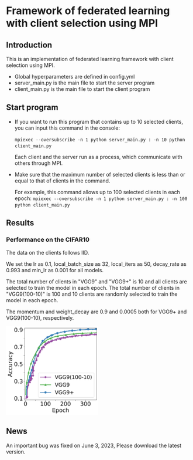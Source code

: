 # Framework of federated learning with client selection using MPI

## Introduction

This is an implementation of federated learning framework with client selection using MPI.

* Global hyperparameters are defined in config.yml
* server_main.py is the main file to start the server program
* client_main.py is the main file to start the client program

## Start program

* If you want to run this program that contains up to 10 selected clients, you can input this command in the console:

  ``
  mpiexec --oversubscribe -n 1 python server_main.py : -n 10 python client_main.py
  ``

  Each client and the server run as a process, which communicate with others through MPI.

* Make sure that the maximum number of selected clients is less than or equal to that of clients in the command.

  For example, this command allows up to 100 selected clients in each epoch:
  ``
  mpiexec --oversubscribe -n 1 python server_main.py : -n 100 python client_main.py
  ``

## Results

### Performance on the CIFAR10
The data on the clients follows IID.

We set the lr as 0.1, local_batch_size as 32, local_iters as 50, decay_rate as 0.993 and min_lr as 0.001 for all models.

The total number of clients in "VGG9" and "VGG9+" is 10 and all clients are selected to train the model in each epoch. The total number of clients in "VGG9(100-10)" is 100 and 10 clients are randomly selected to train the model in each epoch.

The momentum and weight_decay are 0.9 and 0.0005 both for VGG9+ and VGG9(100-10), respectively.

<img src="https://github.com/slwang-ustc/FL_PS_MPI_client_selection/blob/main/figs/vgg9_cifar10.png" width="50%">

## News
An important bug was fixed on June 3, 2023, Please download the latest version.
